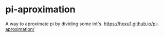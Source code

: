 # pi-aproximation

A way to aproximate pi by dividing some int's.
https://hoxu1.github.io/pi-aproximation/
